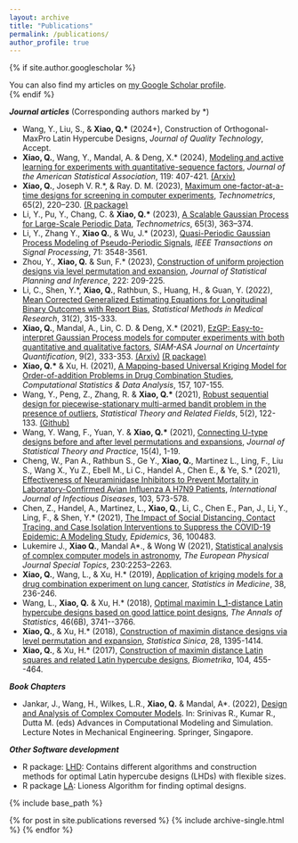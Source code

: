 ```yaml
---
layout: archive
title: "Publications"
permalink: /publications/
author_profile: true
---
```


{% if site.author.googlescholar %}
  <div class="wordwrap">You can also find my articles on <a href="{{site.author.googlescholar}}">my Google Scholar profile</a>.</div>
{% endif %}

***Journal articles***
(Corresponding authors marked by \*)

* Wang, Y., Liu, S., & __Xiao, Q.\*__ (2024+), Construction of Orthogonal-MaxPro Latin Hypercube Designs, _Journal of Quality Technology_, Accept.
* __Xiao, Q.__, Wang, Y., Mandal, A. & Deng, X.\* (2024), [Modeling and active learning for experiments with quantitative-sequence factors](https://www.tandfonline.com/doi/full/10.1080/01621459.2022.2123335), _Journal of the American Statistical Association_, 119: 407-421. [(Arxiv)](https://arxiv.org/abs/2209.02644)
* __Xiao, Q.__, Joseph V. R.\*, & Ray. D. M. (2023), [Maximum one-factor-at-a-time designs for screening in computer experiments](https://www.tandfonline.com/doi/full/10.1080/00401706.2022.2141897), _Technometrics_, 65(2), 220–230. [(R package)](https://cran.r-project.org/web/packages/MOFAT/index.html)
* Li, Y., Pu, Y., Chang, C. & __Xiao, Q.\*__ (2023), [A Scalable Gaussian Process for Large-Scale Periodic Data](https://www.tandfonline.com/doi/full/10.1080/00401706.2023.2166124), _Technometrics_, 65(3), 363–374.
* Li, Y., Zhang Y., __Xiao Q.__, & Wu, J.* (2023), [Quasi-Periodic Gaussian Process Modeling of Pseudo-Periodic Signals](https://ieeexplore.ieee.org/document/10256149), _IEEE Transactions on Signal Processing_, 71: 3548-3561.
* Zhou, Y., __Xiao, Q.__ & Sun, F.\* (2023), [Construction of uniform projection designs via level permutation and expansion](https://www.sciencedirect.com/science/article/abs/pii/S0378375822000635), _Journal of Statistical Planning and Inference_, 222: 209-225.
* Li, C., Shen, Y.\*, __Xiao, Q.__, Rathbun, S., Huang, H., & Guan, Y. (2022), [Mean Corrected Generalized Estimating Equations for Longitudinal Binary Outcomes with Report Bias](https://pubmed.ncbi.nlm.nih.gov/34931910/), _Statistical Methods in Medical Research_, 31(2), 315-333.
* __Xiao, Q.__, Mandal, A., Lin, C. D. & Deng, X.* (2021), [EzGP: Easy-to-interpret Gaussian Process models for computer experiments with both quantitative and qualitative factors](https://epubs.siam.org/doi/abs/10.1137/19M1288462), _SIAM-ASA Journal on Uncertainty Quantification_, 9(2), 333-353. [(Arxiv)](https://arxiv.org/abs/2203.10130) [(R package)](https://cran.r-project.org/web/packages/EzGP/index.html)
* __Xiao, Q.\*__ & Xu, H. (2021), [A Mapping-based Universal Kriging Model for Order-of-addition Problems in Drug Combination Studies](https://www.sciencedirect.com/science/article/abs/pii/S0167947320302462), _Computational Statistics & Data Analysis_, 157, 107-155.
* Wang, Y., Peng, Z., Zhang, R. & __Xiao, Q.\*__ (2021), [Robust sequential design for piecewise-stationary multi-armed bandit problem in the presence of outliers](https://www.tandfonline.com/doi/full/10.1080/24754269.2021.1902687), _Statistical Theory and Related Fields_, 5(2), 122-133. [(Github)](https://github.com/woaishufenke/MAB_STRF)
* Wang, Y. Wang, F., Yuan, Y. & __Xiao, Q.\*__ (2021), [Connecting U-type designs before and after level permutations and expansions](https://link.springer.com/article/10.1007/s42519-021-00209-9), _Journal of Statistical Theory and Practice_, 15(4), 1-19.
* Cheng, W., Pan A., Rathbun S., Ge Y., __Xiao, Q.__, Martinez L., Ling, F., Liu S., Wang X., Yu Z., Ebell M., Li C., Handel A., Chen E., & Ye, S.\* (2021), [Effectiveness of Neuraminidase Inhibitors to Prevent Mortality in Laboratory-Confirmed Avian Influenza A H7N9 Patients](https://pubmed.ncbi.nlm.nih.gov/33333253/), _International Journal of Infectious Diseases_, 103, 573-578.
* Chen, Z., Handel, A., Martinez, L., __Xiao, Q.__, Li, C., Chen E., Pan, J., Li, Y., Ling, F., &  Shen, Y.\* (2021), [The Impact of Social Distancing, Contact Tracing, and Case Isolation Interventions to Suppress the COVID-19 Epidemic: A Modeling Study](https://pubmed.ncbi.nlm.nih.gov/34284227/), _Epidemics_, 36, 100483.
* Lukemire J., __Xiao Q.__, Mandal A\*., & Wong W (2021), [Statistical analysis of complex computer models in astronomy](https://www.researchgate.net/publication/353778005_Statistical_Analysis_of_Complex_Computer_Models_in_Astronomy), _The European Physical Journal Special Topics_, 230:2253–2263.
* __Xiao, Q.__, Wang, L., & Xu, H.\* (2019), [Application of kriging models for a drug combination experiment on lung cancer](https://pubmed.ncbi.nlm.nih.gov/30225920/), _Statistics in Medicine_, 38, 236-246.
* Wang, L., __Xiao, Q.__ & Xu, H.\* (2018), [Optimal maximin L_1-distance Latin hypercube designs based on good lattice point designs](https://projecteuclid.org/journals/annals-of-statistics/volume-46/issue-6B/Optimal-maximin-L_1-distance-Latin-hypercube-designs-based-on-good/10.1214/17-AOS1674.full), _The Annals of Statistics_, 46(6B), 3741--3766.
* __Xiao, Q.__, & Xu, H.\* (2018), [Construction of maximin distance designs via level permutation and expansion](https://www3.stat.sinica.edu.tw/statistica/oldpdf/A28n314.pdf), _Statistica Sinica_, 28, 1395-1414.
* __Xiao, Q.__, & Xu, H.\* (2017), [Construction of maximin distance Latin squares and related Latin hypercube designs](https://academic.oup.com/biomet/article-abstract/104/2/455/3058134?redirectedFrom=fulltext), _Biometrika_, 104, 455--464.

***Book Chapters***

* Jankar, J., Wang, H., Wilkes, L.R., __Xiao, Q.__ & Mandal, A*. (2022), [Design and Analysis of Complex Computer Models](https://link.springer.com/chapter/10.1007/978-981-16-7857-8_2). In: Srinivas R., Kumar R., Dutta M. (eds) Advances in Computational Modeling and Simulation. Lecture Notes in Mechanical Engineering. Springer, Singapore.

***Other Software development***
* R package: [LHD](https://cran.r-project.org/web/packages/LHD/index.html): Contains different algorithms and construction methods for optimal Latin hypercube designs (LHDs) with flexible sizes. 
* R package [LA](https://cran.r-project.org/web/packages/LA/index.html): Lioness Algorithm for finding optimal designs.


{% include base_path %}

{% for post in site.publications reversed %}
  {% include archive-single.html %}
{% endfor %}
